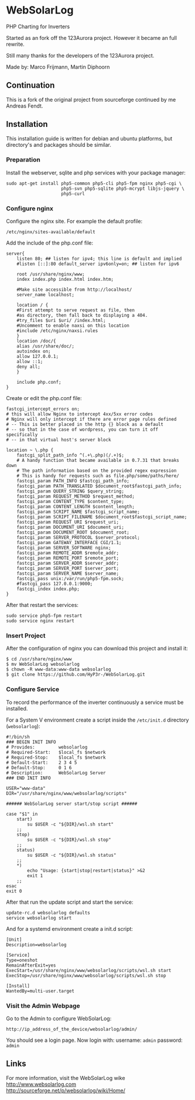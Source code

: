 # WebSolarLog
PHP Charting for Inverters

Started as an fork off the 123Aurora project.
However it became an full rewrite.

Still many thanks for the developers of the 123Aurora project.

Made by: Marco Frijmann, Martin Diphoorn

## Continuation

This is a fork of the original project from sourceforge continued by me 
Andreas Fendt.

## Installation

This installation guide is written for debian and ubuntu platforms, but
directory's and packages should be similar.

### Preparation

Install the webserver, sqlite and php services with your package
manager:

    sudo apt-get install php5-common php5-cli php5-fpm nginx php5-cgi \
                         php5-svn php5-sqlite php5-mcrypt libjs-jquery \
                         php5-curl

### Configure nginx

Configure the nginx site. For example the default profile:

    /etc/nginx/sites-available/default
 
Add the include of the php.conf file:

    server{
        listen 80; ## listen for ipv4; this line is default and implied
        #listen [::]:80 default_server ipv6only=on; ## listen for ipv6
        
        root /usr/share/nginx/www;
        index index.php index.html index.htm;
        
        #Make site accessible from http://localhost/
        server_name localhost;
        
        location / {
        #First attempt to serve request as file, then
        #as directory, then fall back to displaying a 404.
        #try_files $uri $uri/ /index.html;
        #Uncomment to enable naxsi on this location
        #include /etc/nginx/naxsi.rules
        }
        location /doc/{
        alias /usr/share/doc/;
        autoindex on;
        allow 127.0.0.1;
        allow ::1;
        deny all;
        }
        
        include php.conf;
    }

Create or edit the php.conf file: 

    fastcgi_intercept_errors on;
    # this will allow Nginx to intercept 4xx/5xx error codes
    # Nginx will only intercept if there are error page rules defined
    # -- This is better placed in the http {} block as a default
    # -- so that in the case of wordpress, you can turn it off specifically
    # -- in that virtual host's server block
     
    location ~ \.php {
        fastcgi_split_path_info ^(.+\.php)(/.+)$;
        # A handy function that became available in 0.7.31 that breaks down
        # The path information based on the provided regex expression
        # This is handy for requests such as file.php/some/paths/here/
        fastcgi_param PATH_INFO $fastcgi_path_info;
        fastcgi_param PATH_TRANSLATED $document_root$fastcgi_path_info;
        fastcgi_param QUERY_STRING $query_string;
        fastcgi_param REQUEST_METHOD $request_method;
        fastcgi_param CONTENT_TYPE $content_type;
        fastcgi_param CONTENT_LENGTH $content_length;
        fastcgi_param SCRIPT_NAME $fastcgi_script_name;
        fastcgi_param SCRIPT_FILENAME $document_root$fastcgi_script_name;
        fastcgi_param REQUEST_URI $request_uri;
        fastcgi_param DOCUMENT_URI $document_uri;
        fastcgi_param DOCUMENT_ROOT $document_root;
        fastcgi_param SERVER_PROTOCOL $server_protocol;
        fastcgi_param GATEWAY_INTERFACE CGI/1.1;
        fastcgi_param SERVER_SOFTWARE nginx;
        fastcgi_param REMOTE_ADDR $remote_addr;
        fastcgi_param REMOTE_PORT $remote_port;
        fastcgi_param SERVER_ADDR $server_addr;
        fastcgi_param SERVER_PORT $server_port;
        fastcgi_param SERVER_NAME $server_name;
        fastcgi_pass unix:/var/run/php5-fpm.sock;
        #fastcgi_pass 127.0.0.1:9000;
        fastcgi_index index.php;
    }

After that restart the services:

    sudo service php5-fpm restart 
    sudo service nginx restart

### Insert Project

After the configuration of nginx you can download this project and 
install it:

    $ cd /usr/share/nginx/www
    $ mv WebSolarLog websolarlog
    $ chown -R www-data:www-data websolarlog
    $ git clone https://github.com/HyP3r-/WebSolarLog.git
    
### Configure Service 

To record the performance of the inverter continuously a service must
be installed.

For a System V environment create a script inside the `/etc/init.d` 
directory (`websolarlog`):

    #!/bin/sh
    ### BEGIN INIT INFO
    # Provides:         websolarlog
    # Required-Start:   $local_fs $network
    # Required-Stop:    $local_fs $network
    # Default-Start:    2 3 4 5
    # Default-Stop:     0 1 6
    # Description:      WebSolarLog Server
    ### END INIT INFO
    
    USER="www-data"
    DIR="/usr/share/nginx/www/websolarlog/scripts"
    
    ###### WebSolarLog server start/stop script ######
    
    case "$1" in
        start)
            su $USER -c "${DIR}/wsl.sh start"
        ;;
        stop)
            su $USER -c "${DIR}/wsl.sh stop"
        ;;
        status)
            su $USER -c "${DIR}/wsl.sh status"
        ;;
        *)
            echo "Usage: {start|stop|restart|status}" >&2
            exit 1
        ;;
    esac
    exit 0
    
After that run the update script and start the service:

    update-rc.d websolarlog defaults
    service websolarlog start

And for a systemd environment create a init.d script:

    [Unit]
    Description=websolarlog
    
    [Service]
    Type=oneshot
    RemainAfterExit=yes
    ExecStart=/usr/share/nginx/www/websolarlog/scripts/wsl.sh start
    ExecStop=/usr/share/nginx/www/websolarlog/scripts/wsl.sh stop
    
    [Install]
    WantedBy=multi-user.target
    
### Visit the Admin Webpage

Go to the Admin to configure WebSolarLog:

    http://ip_address_of_the_device/websolarlog/admin/
    
You should see a login page.
Now login with:
username: `admin`
password: `admin`

## Links

For more information, visit the WebSolarLog wike
http://www.websolarlog.com
http://sourceforge.net/p/websolarlog/wiki/Home/